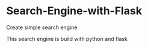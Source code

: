 # Search-Engine-with-Flask
Create simple search engine

This search engine is build with python and flask
